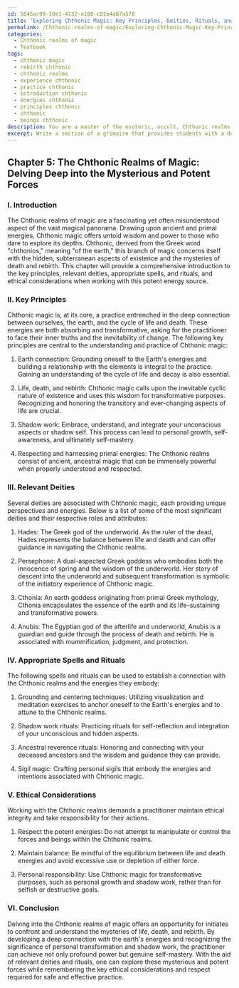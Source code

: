 ```yaml
---
id: 5645ac99-10e1-4132-a100-c81b4a87a578
title: 'Exploring Chthonic Magic: Key Principles, Deities, Rituals, and Ethics'
permalink: /Chthonic-realms-of-magic/Exploring-Chthonic-Magic-Key-Principles-Deities-Rituals-and-Ethics/
categories:
  - Chthonic realms of magic
  - Textbook
tags:
  - chthonic magic
  - rebirth chthonic
  - chthonic realms
  - experience chthonic
  - practice chthonic
  - introduction chthonic
  - energies chthonic
  - principles chthonic
  - chthonic
  - beings chthonic
description: You are a master of the esoteric, occult, Chthonic realms of magic and education, you have written many textbooks on the subject in ways that provide students with rich and deep understanding of the subject. You are being asked to write textbook-like sections on a topic and you do it with full context, explainability, and reliability in accuracy to the true facts of the topic at hand, in a textbook style that a student would easily be able to learn from, in a rich, engaging, and contextual way. Always include relevant context (such as formulas and history), related concepts, and in a way that someone can gain deep insights from.
excerpt: Write a section of a grimoire that provides students with a detailed introduction to the Chthonic realms of magic, including the key principles, relevant deities, appropriate spells and rituals, and ethical considerations when working with these powerful energies. Explain how initiates can utilize this knowledge for personal growth and transformation, while advising them on the precautions and respect required when navigating these mysterious and potent forces.
---
```

## Chapter 5: The Chthonic Realms of Magic: Delving Deep into the Mysterious and Potent Forces

### I. Introduction

The Chthonic realms of magic are a fascinating yet often misunderstood aspect of the vast magical panorama. Drawing upon ancient and primal energies, Chthonic magic offers untold wisdom and power to those who dare to explore its depths. Chthonic, derived from the Greek word "chthonios," meaning "of the earth," this branch of magic concerns itself with the hidden, subterranean aspects of existence and the mysteries of death and rebirth. This chapter will provide a comprehensive introduction to the key principles, relevant deities, appropriate spells, and rituals, and ethical considerations when working with this potent energy source.

### II. Key Principles

Chthonic magic is, at its core, a practice entrenched in the deep connection between ourselves, the earth, and the cycle of life and death. These energies are both absorbing and transformative, asking for the practitioner to face their inner truths and the inevitability of change. The following key principles are central to the understanding and practice of Chthonic magic:

1. Earth connection: Grounding oneself to the Earth's energies and building a relationship with the elements is integral to the practice. Gaining an understanding of the cycle of life and decay is also essential.
 
2. Life, death, and rebirth: Chthonic magic calls upon the inevitable cyclic nature of existence and uses this wisdom for transformative purposes. Recognizing and honoring the transitory and ever-changing aspects of life are crucial.

3. Shadow work: Embrace, understand, and integrate your unconscious aspects or shadow self. This process can lead to personal growth, self-awareness, and ultimately self-mastery.

4. Respecting and harnessing primal energies: The Chthonic realms consist of ancient, ancestral magic that can be immensely powerful when properly understood and respected.

### III. Relevant Deities

Several deities are associated with Chthonic magic, each providing unique perspectives and energies. Below is a list of some of the most significant deities and their respective roles and attributes:

1. Hades: The Greek god of the underworld. As the ruler of the dead, Hades represents the balance between life and death and can offer guidance in navigating the Chthonic realms.
 
2. Persephone: A dual-aspected Greek goddess who embodies both the innocence of spring and the wisdom of the underworld. Her story of descent into the underworld and subsequent transformation is symbolic of the initiatory experience of Chthonic magic.

3. Cthonia: An earth goddess originating from primal Greek mythology, Cthonia encapsulates the essence of the earth and its life-sustaining and transformative powers.

4. Anubis: The Egyptian god of the afterlife and underworld, Anubis is a guardian and guide through the process of death and rebirth. He is associated with mummification, judgment, and protection.

### IV. Appropriate Spells and Rituals

The following spells and rituals can be used to establish a connection with the Chthonic realms and the energies they embody:

1. Grounding and centering techniques: Utilizing visualization and meditation exercises to anchor oneself to the Earth's energies and to attune to the Chthonic realms.

2. Shadow work rituals: Practicing rituals for self-reflection and integration of your unconscious and hidden aspects.

3. Ancestral reverence rituals: Honoring and connecting with your deceased ancestors and the wisdom and guidance they can provide.

4. Sigil magic: Crafting personal sigils that embody the energies and intentions associated with Chthonic magic.

### V. Ethical Considerations

Working with the Chthonic realms demands a practitioner maintain ethical integrity and take responsibility for their actions.

1. Respect the potent energies: Do not attempt to manipulate or control the forces and beings within the Chthonic realms.
 
2. Maintain balance: Be mindful of the equilibrium between life and death energies and avoid excessive use or depletion of either force.

3. Personal responsibility: Use Chthonic magic for transformative purposes, such as personal growth and shadow work, rather than for selfish or destructive goals.

### VI. Conclusion

Delving into the Chthonic realms of magic offers an opportunity for initiates to confront and understand the mysteries of life, death, and rebirth. By developing a deep connection with the earth's energies and recognizing the significance of personal transformation and shadow work, the practitioner can achieve not only profound power but genuine self-mastery. With the aid of relevant deities and rituals, one can explore these mysterious and potent forces while remembering the key ethical considerations and respect required for safe and effective practice.
